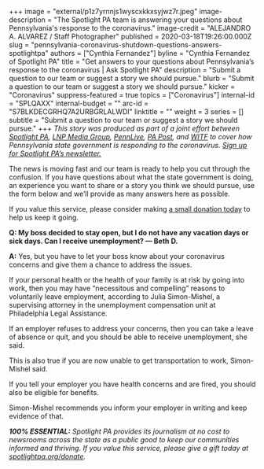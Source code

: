 +++
image = "external/p1z7yrnnjs1wyscxkkxsyjwz7r.jpeg"
image-description = "The Spotlight PA team is answering your questions about Pennsylvania's response to the coronavirus."
image-credit = "ALEJANDRO A. ALVAREZ / Staff Photographer"
published = 2020-03-18T19:26:00.000Z
slug = "pennsylvania-coronavirus-shutdown-questions-answers-spotlightpa"
authors = ["Cynthia Fernandez"]
byline = "Cynthia Fernandez of Spotlight PA"
title = "Get answers to your questions about Pennsylvania’s response to the coronavirus | Ask Spotlight PA"
description = "Submit a question to our team or suggest a story we should pursue."
blurb = "Submit a question to our team or suggest a story we should pursue."
kicker = "Coronavirus"
suppress-featured = true
topics = ["Coronavirus"]
internal-id = "SPLQAXX"
internal-budget = ""
arc-id = "S7BLKDECGRHQ7A2URBGRLALWDI"
linktitle = ""
weight = 3
series = []
subtitle = "Submit a question to our team or suggest a story we should pursue."
+++
<i>This story was produced as part of a joint effort between </i><a href="https://www.spotlightpa.org/"><i>Spotlight PA</i></a><i>, </i><a href="https://lancasteronline.com/"><i>LNP Media Group</i></a><i>, </i><a href="https://www.pennlive.com/"><i>PennLive</i></a><i>, </i><a href="https://papost.org/"><i>PA Post</i></a><i>, and </i><a href="https://www.witf.org/"><i>WITF</i></a><i> to cover how Pennsylvania state government is responding to the coronavirus. </i><a href="https://www.spotlightpa.org/newsletters"><i>Sign up for Spotlight PA’s newsletter.</i></a>

The news is moving fast and our team is ready to help you cut through the confusion. If you have questions about what the state government is doing, an experience you want to share or a story you think we should pursue, use the form below and we’ll provide as many answers here as possible.

If you value this service, please consider making [a small donation today](https://www.spotlightpa.org/donate) to help us keep it going.

<script src="https://www.spotlightpa.org/embed.js" async></script><div data-spl-embed-version="1" data-spl-src="https://www.spotlightpa.org/embeds/tips/?tip_text=Ask%20our%20team%20of%20journalists%20your%20questions%20about%20Pennsylvania's%20response%20to%20the%20coronavirus%20or%20suggest%20a%20story."></div>

<b>Q: My boss decided to stay open, but I do not have any vacation days or sick days. Can I receive unemployment? — Beth D.</b>

<b>A:</b> Yes, but you have to let your boss know about your coronavirus concerns and give them a chance to address the issues. 

If your personal health or the health of your family is at risk by going into work, then you may have “necessitous and compelling” reasons to voluntarily leave employment, according to Julia Simon-Mishel, a supervising attorney in the unemployment compensation unit at Philadelphia Legal Assistance.

If an employer refuses to address your concerns, then you can take a leave of absence or quit, and you should be able to receive unemployment, she said. 

This is also true if you are now unable to get transportation to work, Simon-Mishel said. 

If you tell your employer you have health concerns and are fired, you should also be eligible for benefits. 

Simon-Mishel recommends you inform your employer in writing and keep evidence of that.

<i><b>100% ESSENTIAL:</b></i><i> Spotlight PA provides its journalism at no cost to newsrooms across the state as a public good to keep our communities informed and thriving. If you value this service, please give a gift today at </i><a href="https://www.spotlightpa.org/donate"><i>spotlightpa.org/donate</i></a><i>.</i>